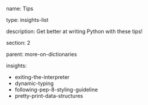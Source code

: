 name: Tips

type: insights-list

description: Get better at writing Python with these tips!

section: 2

parent: more-on-dictionaries

insights:
  - exiting-the-interpreter
  - dynamic-typing
  - following-pep-8-styling-guideline
  - pretty-print-data-structures
